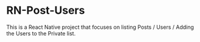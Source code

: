 # RN-Post-Users
This is a React Native project that focuses on listing Posts / Users / Adding the Users to the Private list.
